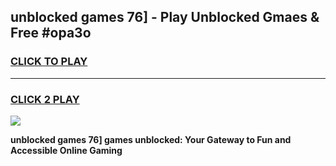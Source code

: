
## unblocked games 76] - Play Unblocked Gmaes & Free #opa3o
<h3>
<a href="https://news.freeplayer.one?title=unblocked_games_76]&ref=03M">CLICK TO PLAY</a></h3>
<hr>

<h3>
<a href="https://news.freeplayer.one?title=unblocked_games_76]&ref=03M">CLICK 2 PLAY</a>
  
</h3>

<a href="https://news.freeplayer.one?title=unblocked_games_76]&ref=03M"><img src="https://clearcache.store/games.png"></a>


**unblocked games 76] games unblocked: Your Gateway to Fun and Accessible Online Gaming**
